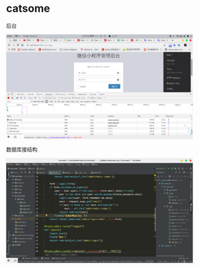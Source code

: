 # catsome

后台

![Image text](https://github.com/Momilean/catsome/raw/master/img/2018-11-17.png)

数据库接结构

![Image text](https://github.com/Momilean/catsome/raw/master/img/2018-11-25.png)
